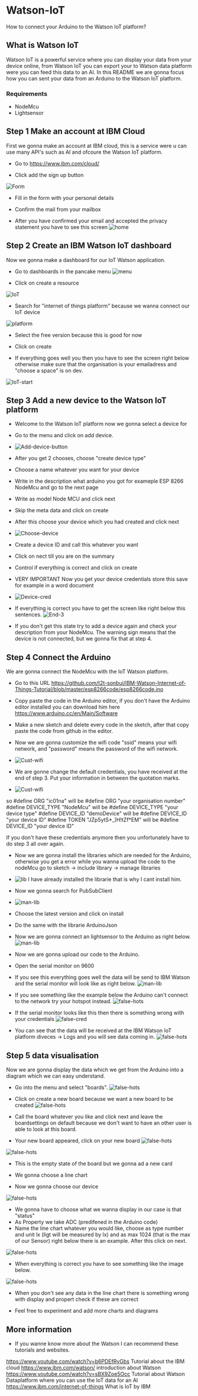 # Watson-IoT
How to connect your Arduino to the Watson IoT platform?

## What is Watson IoT
Watson IoT is a powerful service where you can display your data from your device online, from Watson IoT you can export your to Watson data platform were you can feed this data to an AI. In this README we are gonna focus how you can sent your data from an Arduino to the Watson IoT platform.

### Requirements
- NodeMcu
- Lightsensor



## Step 1 Make an account at IBM Cloud 
First we gonna make an account at IBM cloud, this is a service were u can use many API's such as AI and ofcoure the Watson IoT platform.
- Go to https://www.ibm.com/cloud/

- Click add the sign up button

![Form](https://raw.githubusercontent.com/bjornkouw001/Watson-IoT/master/personal-details.png)

- Fill in the form with your personal details

- Confirm the mail from your mailbox 


- After you have confirmed your email and accepted the privacy statement you have to see this screen
![home](https://raw.githubusercontent.com/bjornkouw001/Watson-IoT/master/home-cloud.png)

## Step 2 Create an IBM Watson IoT dashboard 
Now we gonna make a dashboard for our IoT Watson application.

- Go to dashboards in the pancake menu
![menu](https://raw.githubusercontent.com/bjornkouw001/Watson-IoT/master/items.png)

- Click on create a resource  

![IoT](https://raw.githubusercontent.com/bjornkouw001/Watson-IoT/master/menu-cloud.png)


- Search for "internet of things platform" because we wanna connect our IoT device

![platform](https://raw.githubusercontent.com/bjornkouw001/Watson-IoT/master/IOT-platform.png)


- Select the free version because this is good for now

- Click on create 

- If everything goes well you then you have to see the screen right below otherwise make sure that the organisation is your emailadress and "choose a space" is on dev.

![IoT-start](https://raw.githubusercontent.com/bjornkouw001/Watson-IoT/master/IoT-start.png)


## Step 3 Add a new device to the Watson IoT platform
- Welcome to the Watson IoT platform now we gonna select a device for 
- Go to the menu and click on add device.
- ![Add-device-button](https://raw.githubusercontent.com/bjornkouw001/Watson-IoT/master/Add-device-button.png)
- After you get 2 chooses, choose "create device type" 
- Choose a name whatever you want for your device 
- Write in the description what arduino you got for exameple ESP 8266 NodeMcu and go to the next page
- Write as model Node MCU and click next
- Skip the meta data and click on create 
- After this choose your device which you had created and click next
- ![Choose-device](https://raw.githubusercontent.com/bjornkouw001/Watson-IoT/master/choose-device.png)
- Create a device ID and call this whatever you want
- Click on nect till you are on the summary 
- Control if everything is correct and click on create
- VERY IMPORTANT Now you get your device credentials store this save for example in a word document
- ![Device-cred](https://raw.githubusercontent.com/bjornkouw001/Watson-IoT/master/device-cred.png)

- If everything is correct  you have to get the screen like right below this sentences. 
![End-3](https://raw.githubusercontent.com/bjornkouw001/Watson-IoT/master/end-3.png)

- If you don't get this state try to add a device again and check your description from your NodeMcu. The warning sign means that the device is not connected, but we gonna fix that at step 4.

## Step 4 Connect the Arduino 
We are gonna connect the NodeMcu with the IoT Watson platform. 

- Go to this URL https://github.com/t2t-sonbui/IBM-Watson-Internet-of-Things-Tutorial/blob/master/esp8266code/esp8266code.ino
- Copy paste the code in the Arduino editor, if you don't have the Arduino editor installed you can download him here https://www.arduino.cc/en/Main/Software

- Make a new sketch and delete every code in the sketch, after that copy paste the code from github in the editor.

- Now we are gonna customize the wifi code "ssid" means your wifi network, and "password" means the password of the wifi network. 
- ![Cust-wifi](https://raw.githubusercontent.com/bjornkouw001/Watson-IoT/master/wifi-cust.png)

- We are gonne change the default credentials, you have received at the end of step 3. Put your information in between the quotation marks.

- ![Cust-wifi](https://raw.githubusercontent.com/bjornkouw001/Watson-IoT/master/define.png)

so #define ORG "ic01na" will be #define ORG "your organisation number"
#define DEVICE_TYPE "NodeMcu" will be #define DEVICE_TYPE "your device type"
#define DEVICE_ID "demoDevice" will be #define DEVICE_ID "your device ID"
#define TOKEN "JZp5ytS*_)H!tZf*EM" will be #define DEVICE_ID "your device ID"



If you don't have these credentials anymore then you unfortunately have to do step 3 all over again.


- Now we are gonna install the libraries which are needed for the Arduino, otherwise you get a error while you wanna upload the code to the nodeMcu go to sketch -> include library -> manage libraries

- ![lib](https://raw.githubusercontent.com/bjornkouw001/Watson-IoT/master/libraries.png)
I have already installed the librarie that is why I cant install him.

- Now we gonna search for PubSubClient

- ![man-lib](https://raw.githubusercontent.com/bjornkouw001/Watson-IoT/master/pubsub.png)

- Choose the latest version and click on install

- Do the same with the librarie ArduinoJson

- Now we are gonna connect an lightsensor to the Arduino as right below.
![man-lib](https://raw.githubusercontent.com/bjornkouw001/Watson-IoT/master/Arduino-sketch.png)

- Now we are gonna upload our code to the Arduino.

- Open the serial monitor on 9600

- If you see this everything goes well the data will be send to IBM Watson and the serial monitor will look like as right below.
![man-lib](https://raw.githubusercontent.com/bjornkouw001/Watson-IoT/master/data-goed.png)


- If you see something like the example below the Arduino can't connect to the network try your hotspot instead.
![false-hots](https://raw.githubusercontent.com/bjornkouw001/Watson-IoT/master/dots.png)

- If the serial monitor looks like this then there is something wrong with your credentials
![false-cred](https://raw.githubusercontent.com/bjornkouw001/Watson-IoT/master/false-cred.png)

- You can see that the data will be received at the IBM Watson IoT platform diveces -> Logs and you will see data coming in. 
![false-hots](https://raw.githubusercontent.com/bjornkouw001/Watson-IoT/master/logs.png)


## Step 5 data visualisation
Now we are gonna display the data which we get from the Arduino into a diagram which we can easy understand.

- Go into the menu and select "boards".
![false-hots](https://raw.githubusercontent.com/bjornkouw001/Watson-IoT/master/menu-boards.png)

- Click on create a new board because we want a new board to be created
![false-hots](https://raw.githubusercontent.com/bjornkouw001/Watson-IoT/master/addboard.png)

- Call the board whatever you like and click next and leave the boardsettings on default because we don't want to have an other user is able to look at this board.

- Your new board appeared, click on your new board
![false-hots](https://raw.githubusercontent.com/bjornkouw001/Watson-IoT/master/new-board.png)



![false-hots](https://raw.githubusercontent.com/bjornkouw001/Watson-IoT/master/empty-board.png)
- This is the empty state of the board but we gonna ad a new card

- We gonna choose a line chart

- Now we gonna choose our device

![false-hots](https://raw.githubusercontent.com/bjornkouw001/Watson-IoT/master/device-choose-board.png)

- We gonna have to choose what we wanna display in our case is that "status"
- As Property we take ADC (predifened in the Arduino code) 
- Name the line chart whatever you would like, choose as type number and unit lx (ligt will be measured by lx) and as max 1024 (that is the max of our Sensor) right below there is an example. After this click on next.

![false-hots](https://raw.githubusercontent.com/bjornkouw001/Watson-IoT/master/line-chart-value.png)

- When everything is correct you have to see something like the image below.

![false-hots](https://raw.githubusercontent.com/bjornkouw001/Watson-IoT/master/lijn.png)

- When you don't see any data in the line chart there is something wrong with display and propert check if these are correct 

- Feel free to experiment and add more charts and diagrams



## More information
- If you wanne know more about the Watson I can recommend these tutorials and websites.

https://www.youtube.com/watch?v=b6PDEfRyGbs Tutorial about the IBM cloud
https://www.ibm.com/watson/ introduction about Watson
https://www.youtube.com/watch?v=sBX9Zoe5Occ Tutorial about Watson Dataplatform where you can use the IoT data for an AI
https://www.ibm.com/internet-of-things What is IoT by IBM





